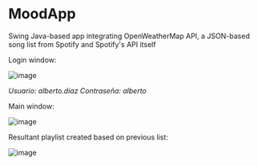 # MoodApp
Swing Java-based app integrating OpenWeatherMap API, a JSON-based song list from Spotify and Spotify's API itself

Login window:

![image](https://user-images.githubusercontent.com/96338110/146640882-546e856a-4423-4c15-ab1c-bff1c423b99e.png)

*Usuario: alberto.diaz    Contraseña: alberto*

Main window:

![image](https://user-images.githubusercontent.com/96338110/146640942-7dfd8bf3-8eda-41dd-8a92-6309fc40fb07.png)

Resultant playlist created based on previous list:

![image](https://user-images.githubusercontent.com/96338110/146641011-9c2847c2-3b5b-44f0-9e61-f424e3197dcc.png)
